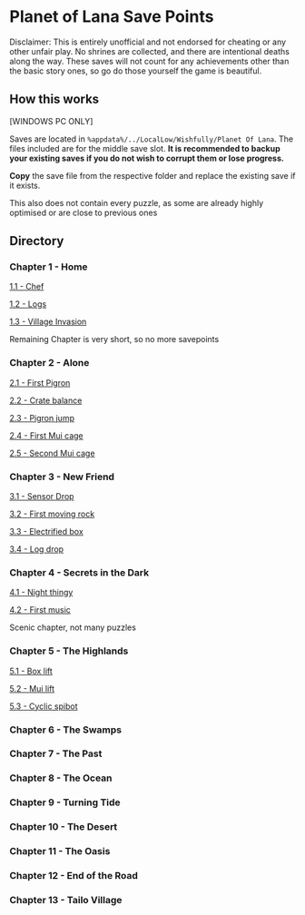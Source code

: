 # Planet of Lana Save Points
Disclaimer:
This is entirely unofficial and not endorsed for cheating or any other unfair play. No shrines are collected, and there are intentional deaths along the way. These saves will not count for any achievements other than the basic story ones, so go do those yourself the game is beautiful.

## How this works
[WINDOWS PC ONLY]

Saves are located in `%appdata%/../LocalLow/Wishfully/Planet Of Lana`. The files included are for the middle save slot. **It is recommended to backup your existing saves if you do not wish to corrupt them or lose progress.**

**Copy** the save file from the respective folder and replace the existing save if it exists.

This also does not contain every puzzle, as some are already highly optimised or are close to previous ones

## Directory
### Chapter 1 - Home
[1.1 - Chef](./Chapters/1/1/)

[1.2 - Logs](./Chapters/1/2/)

[1.3 - Village Invasion](./Chapters/1/3/)

Remaining Chapter is very short, so no more savepoints

### Chapter 2 - Alone

[2.1 - First Pigron](./Chapters/2/1/)

[2.2 - Crate balance](./Chapters/2/2/)

[2.3 - Pigron jump](./Chapters/2/3/)

[2.4 - First Mui cage](./Chapters/2/4/)

[2.5 - Second Mui cage](./Chapters/2/5/)

### Chapter 3 - New Friend

[3.1 - Sensor Drop](./Chapters/3/1/)

[3.2 - First moving rock](./Chapters/3/2/)

[3.3 - Electrified box](./Chapters/3/3/)

[3.4 - Log drop](./Chapters/3/4/)

### Chapter 4 - Secrets in the Dark

[4.1 - Night thingy](./Chapters/4/1/)

[4.2 - First music](./Chapters/4/2/)

Scenic chapter, not many puzzles

### Chapter 5 - The Highlands

[5.1 - Box lift](./Chapters/5/1/)

[5.2 - Mui lift](./Chapters/5/2/)

[5.3 - Cyclic spibot](./Chapters/5/3/)

### Chapter 6 - The Swamps
### Chapter 7 - The Past
### Chapter 8 - The Ocean
### Chapter 9 - Turning Tide
### Chapter 10 - The Desert
### Chapter 11 - The Oasis
### Chapter 12 - End of the Road
### Chapter 13 - Tailo Village